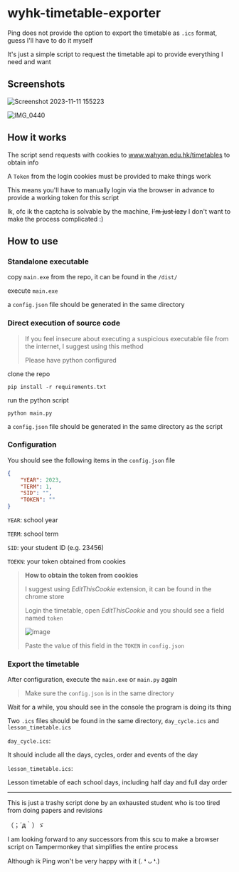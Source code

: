 # wyhk-timetable-exporter
 
Ping does not provide the option to export the timetable as `.ics` format, guess I'll have to do it myself

It's just a simple script to request the timetable api to provide everything I need and want

## Screenshots

![Screenshot 2023-11-11 155223](https://github.com/BlissfulAlloy79/wyhk-timetable-exporter/assets/45236703/771711bb-952a-4fdd-805b-bdc2f54e7a6a)

![IMG_0440](https://github.com/BlissfulAlloy79/wyhk-timetable-exporter/assets/45236703/47db7378-a6a0-4611-9f82-98338358ece8)


## How it works

The script send requests with cookies to www.wahyan.edu.hk/timetables to obtain info

A `Token` from the login cookies must be provided to make things work

This means you'll have to manually login via the browser in advance to provide a working token for this script

Ik, ofc ik the captcha is solvable by the machine, ~~I'm just lazy~~ I don't want to make the process complicated :)

## How to use

### Standalone executable

copy `main.exe` from the repo, it can be found in the `/dist/`

execute `main.exe`

a `config.json` file should be generated in the same directory

### Direct execution of source code

> If you feel insecure about executing a suspicious executable file from the internet, I suggest using this method
> 
> Please have python configured

clone the repo

```commandline
pip install -r requirements.txt
```

run the python script

```commandline
python main.py
```

a `config.json` file should be generated in the same directory as the script

### Configuration

You should see the following items in the `config.json` file

```json
{
    "YEAR": 2023,
    "TERM": 1,
    "SID": "",
    "TOKEN": ""
}
```

`YEAR`: school year

`TERM`: school term

`SID`: your student ID (e.g. 23456)

`TOEKN`: your token obtained from cookies

> **How to obtain the token from cookies**
>
> I suggest using *EditThisCookie* extension, it can be found in the chrome store
> 
> Login the timetable, open *EditThisCookie* and you should see a field named `token`
>
> ![image](https://github.com/BlissfulAlloy79/wyhk-timetable-exporter/assets/45236703/2dacb990-cea9-45f6-8fb9-5aa6c32399bb)
>
> Paste the value of this field in the `TOKEN` in `config.json`

### Export the timetable

After configuration, execute the `main.exe` or `main.py` again

> Make sure the `config.json` is in the same directory

Wait for a while, you should see in the console the program is doing its thing

Two `.ics` files should be found in the same directory, `day_cycle.ics` and `lesson_timetable.ics`

`day_cycle.ics`:

It should include all the days, cycles, order and events of the day

`lesson_timetable.ics`:

Lesson timetable of each school days, including half day and full day order

---
This is just a trashy script done by an exhausted student who is too tired from doing papers and revisions

（；´д｀）ゞ

I am looking forward to any successors from this scu to make a browser script on Tampermonkey that simplifies the entire process

Although ik Ping won't be very happy with it (. ❛ ᴗ ❛.)
